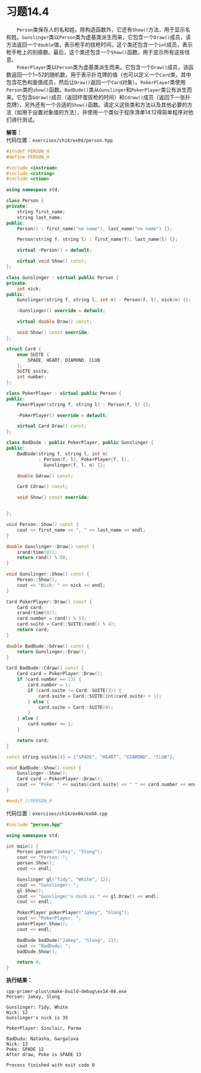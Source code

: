 # 习题14.4

&emsp;&emsp;`Person`类保存人的名和姓。除构造函数外，它还有`Show()`方法，用于显示名和姓。`Gunslinger`类以`Person`类为虚基类派生而来，它包含一个`Draw()`成员，该方法返回一个`double`值，表示枪手的拔枪时间。这个类还包含一个`int`成员，表示枪手枪上的刻痕数。最后，这个类还包含一个`Show()`函数，用于显示所有这些信息。  
&emsp;&emsp;`PokerPlayer`类以`Person`类为虚基类派生而来。它包含一个`Draw()`成员，该函数返回一个1\~52的随机数，用于表示扑克牌的值（也可以定义一个`Card`类，其中包含花色和面值成员，然后让`Draw()`返回一个`Card`对象）。`PokerPlayer`类使用`Person`类的`show()`函数。`BadDude()`类从`Gunslinger`和`PokerPlayer`类公有派生而来。它包含`Gdraw()`成员（返回坏蛋拔枪的时间）和`Cdraw()`成员（返回下一张扑克牌），另外还有一个合适的`Show()`函数。请定义这些类和方法以及其他必要的方法（如用于设置对象值的方法），并使用一个类似于程序清单14.12得简单程序对他们进行测试。

**解答：**  
代码位置：`exercises/ch14/ex04/person.hpp`

```c++
#ifndef PERSON_H
#define PERSON_H

#include <iostream>
#include <cstring>
#include <ctime>

using namespace std;

class Person {
private:
    string first_name;
    string last_name;
public:
    Person() : first_name("no name"), last_name("no name") {};

    Person(string f, string l) : first_name(f), last_name(l) {};

    virtual ~Person() = default;

    virtual void Show() const;
};

class Gunslinger : virtual public Person {
private:
    int nick;
public:
    Gunslinger(string f, string l, int n) : Person(f, l), nick(n) {};

    ~Gunslinger() override = default;

    virtual double Draw() const;

    void Show() const override;
};

struct Card {
    enum SUITE {
        SPADE, HEART, DIAMOND, CLUB
    };
    SUITE suite;
    int number;
};

class PokerPlayer : virtual public Person {
public:
    PokerPlayer(string f, string l) : Person(f, l) {};

    ~PokerPlayer() override = default;

    virtual Card Draw() const;
};

class BadDude : public PokerPlayer, public Gunslinger {
public:
    BadDude(string f, string l, int n)
            : Person(f, l), PokerPlayer(f, l),
              Gunslinger(f, l, n) {};

    double Gdraw() const;

    Card Cdraw() const;

    void Show() const override;


};

void Person::Show() const {
    cout << first_name << ", " << last_name << endl;
}

double Gunslinger::Draw() const {
    srand(time(0));
    return rand() % 60;
}

void Gunslinger::Show() const {
    Person::Show();
    cout << "Nick: " << nick << endl;
}

Card PokerPlayer::Draw() const {
    Card card;
    srand(time(0));
    card.number = rand() % 13;
    card.suite = Card::SUITE(rand() % 4);
    return card;
}

double BadDude::Gdraw() const {
    return Gunslinger::Draw();
}

Card BadDude::Cdraw() const {
    Card card = PokerPlayer::Draw();
    if (card.number == 13) {
        card.number = 1;
        if (card.suite != Card::SUITE(3)) {
            card.suite = Card::SUITE(int(card.suite) + 1);
        } else {
            card.suite = Card::SUITE(0);
        }
    } else {
        card.number += 1;
    }

    return card;
}

const string suites[4] = {"SPADE", "HEART", "DIAMOND", "CLUB"};

void BadDude::Show() const {
    Gunslinger::Show();
    Card card = PokerPlayer::Draw();
    cout << "Poke: " << suites[card.suite] << " " << card.number << endl;
}

#endif //PERSON_H
```

代码位置：`exercises/ch14/ex04/ex04.cpp`
```c++
#include "person.hpp"

using namespace std;

int main() {
    Person person("Jakey", "Slong");
    cout << "Person: ";
    person.Show();
    cout << endl;

    Gunslinger gl("Tidy", "White", 12);
    cout << "Gunslinger: ";
    gl.Show();
    cout << "Gunslinger's nick is " << gl.Draw() << endl;
    cout << endl;

    PokerPlayer pokerPlayer("Jakey", "Slong");
    cout << "PokerPlayer: ";
    pokerPlayer.Show();
    cout << endl;

    BadDude badDude("Jakey", "Slong", 13);
    cout << "BadDudu: ";
    badDude.Show();

    return 0;
}
```

**执行结果：**  
```
cpp-primer-plus\cmake-build-debug\ex14-04.exe
Person: Jakey, Slong

Gunslinger: Tidy, White
Nick: 12
Gunslinger's nick is 35

PokerPlayer: Sinclair, Parma

BadDudu: Natasha, Gargalova
Nick: 13
Poke: SPADE 12
After draw, Poke is SPADE 13

Process finished with exit code 0
```